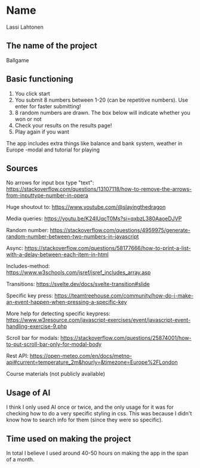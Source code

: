 # Name

Lassi Lahtonen

## The name of the project

Ballgame

## Basic functioning

1. You click start
2. You submit 8 numbers between 1-20 (can be repetitive numbers). Use enter for faster submitting!
3. 8 random numbers are drawn. The box below will indicate whether you won or not
4. Check your results on the results page!
5. Play again if you want

The app includes extra things like balance and bank system, weather in Europe -modal and tutorial for playing

## Sources

No arrows for input box type "text": https://stackoverflow.com/questions/13107118/how-to-remove-the-arrows-from-inputtype-number-in-opera

Huge shoutout to: https://www.youtube.com/@slayingthedragon

Media queries: https://youtu.be/K24lUqcT0Ms?si=qxbzL380AaoeDJVP

Random number: https://stackoverflow.com/questions/4959975/generate-random-number-between-two-numbers-in-javascript

Async: https://stackoverflow.com/questions/58177666/how-to-print-a-list-with-a-delay-between-each-item-in-html

Includes-method: https://www.w3schools.com/jsref/jsref_includes_array.asp

Transitions: https://svelte.dev/docs/svelte-transition#slide

Specific key press: https://teamtreehouse.com/community/how-do-i-make-an-event-happen-when-pressing-a-specific-key

More help for detecting specific keypress: https://www.w3resource.com/javascript-exercises/event/javascript-event-handling-exercise-9.php

Scroll bar for modals: https://stackoverflow.com/questions/25874001/how-to-put-scroll-bar-only-for-modal-body

Rest API: https://open-meteo.com/en/docs/metno-api#current=temperature_2m&hourly=&timezone=Europe%2FLondon

Course materials (not publicly available)

## Usage of AI

I think I only used AI once or twice, and the only usage for it was for checking how to do a very specific styling in css.
This was because I didn't know how to search info for them (since they were so specific).

## Time used on making the project

In total I believe I used around 40-50 hours on making the app in the span of a month.
